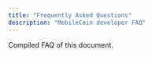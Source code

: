 ```yaml
---
title: "Frequently Asked Questions"
description: "MobileCoin developer FAQ"
---
```

Compiled FAQ of this document.